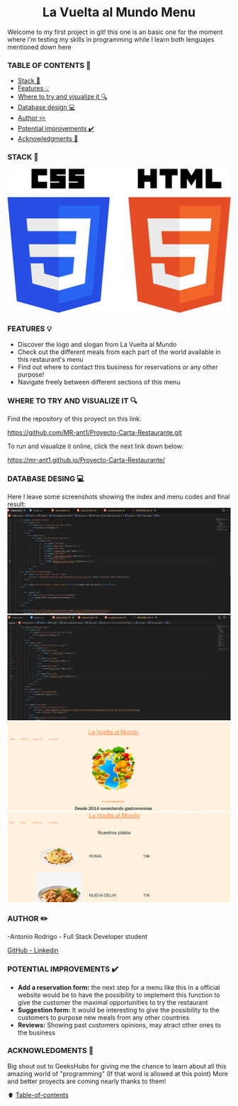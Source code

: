# <center>La Vuelta al Mundo Menu
Welcome to my first project in git! this one is an basic one for the moment where i'm testing my skills in programming while I learn both lenguajes mentioned down here

### TABLE OF CONTENTS :open_file_folder: 
- [Stack :wrench:](#Stack-)
- [Features :bulb:](#Features-)
- [Where to try and visualize it :mag:](#Where-to-try-and-visualize-it-) 
- [Database design :computer:](#Database-design-)
- [Author :pencil2:](readme/author.md)
- [Potential improvements :heavy_check_mark:](#Potential-improvements-)
- [Acknowledgments :raised_hands:][def]

### STACK :wrench:
![Alt text](./img/CSS3_and_HTML5_logos_and_wordmarks.svg.png)

### FEATURES :bulb:

- Discover the logo and slogan from La Vuelta al Mundo
- Check out the different meals from each part of the world available in this restaurant's menu <br>
- Find out where to contact this business for reservations or any other purpose! <br>
- Navigate freely between different sections of this menu

### WHERE TO TRY AND VISUALIZE IT :mag: 

Find the repository of this proyect on this link:

https://github.com/MR-ant1/Proyecto-Carta-Restaurante.git

To run and visualize it online, click the next link down below:

https://mr-ant1.github.io/Proyecto-Carta-Restaurante/

### DATABASE DESING :computer:

Here I leave some screenshots showing the index and menu codes and final result:
![Alt text](<img/Captura de pantalla 2024-01-31 154557.png>)
![Alt text](<img/Captura de pantalla 2024-01-31 154623.png>)
![Alt text](<img/Captura de pantalla 2024-01-31 154644.png>)
![Alt text](<img/Captura de pantalla 2024-01-31 154703.png>)
### AUTHOR :pencil2:
-Antonio Rodrigo - Full Stack Developer student

<a href="https://github.com/MR-ant1">GitHub - <a href="https://www.linkedin.com/in/antonio-rodrigo-camacho-306b60205?lipi=urn%3Ali%3Apage%3Ad_flagship3_profile_view_base_contact_details%3BbZw124AlRu2kGWtATXloag%3D%3D">Linkedin</a>

### POTENTIAL IMPROVEMENTS :heavy_check_mark: 

- <strong> Add a reservation form:</strong> the next step for a menu like this in a official website would be to have the possibility to implement this function to give the customer the maximal opportunities to try the restaurant <br>
- <strong> Suggestion form:</strong> It would be interesting to give the possibility to the customers to purpose new meals from any other countries <br>
- <strong>Reviews:</strong> Showing past customers opinions, may atract other ones to the business <br>

### ACKNOWLEDGMENTS :raised_hands:

Big shout out to GeeksHubs for giving me the chance to learn about all this amazing world of "programming" (If that word is allowed at this point)
More and better proyects are coming nearly thanks to them!

[def]: #Acknowledgments-

:arrow_up: [Table-of-contents](#table-of-contents-open_file_folder)


